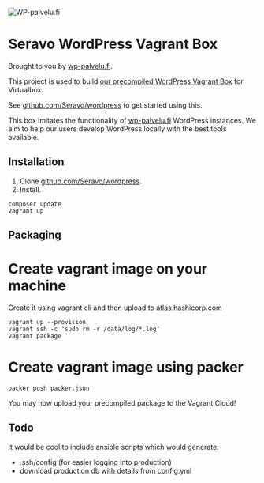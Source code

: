 ![WP-palvelu.fi](https://wp-palvelu.fi/wp-content/uploads/2015/01/wp-palvelu-header.jpg)

# Seravo WordPress Vagrant Box

Brought to you by [wp-palvelu.fi](http://wp-palvelu.fi).

This project is used to build [our precompiled WordPress Vagrant Box](https://vagrantcloud.com/seravo/boxes/wordpress) for Virtualbox.

See [github.com/Seravo/wordpress](https://github.com/Seravo/wordpress) to get started using this.

This box imitates the functionality of [wp-palvelu.fi](http://wp-palvelu.fi) WordPress instances. We aim to help our users develop WordPress locally with the best tools available.

## Installation

1. Clone [github.com/Seravo/wordpress](https://github.com/Seravo/wordpress).
2. Install.
```
composer update
vagrant up
````

## Packaging

# Create vagrant image on your machine

Create it using vagrant cli and then upload to atlas.hashicorp.com

```
vagrant up --provision
vagrant ssh -c 'sudo rm -r /data/log/*.log'
vagrant package
```

# Create vagrant image using packer

```
packer push packer.json
```

You may now upload your precompiled package to the Vagrant Cloud!


## Todo

It would be cool to include ansible scripts which would generate:
* .ssh/config (for easier logging into production)
* download production db with details from config.yml
